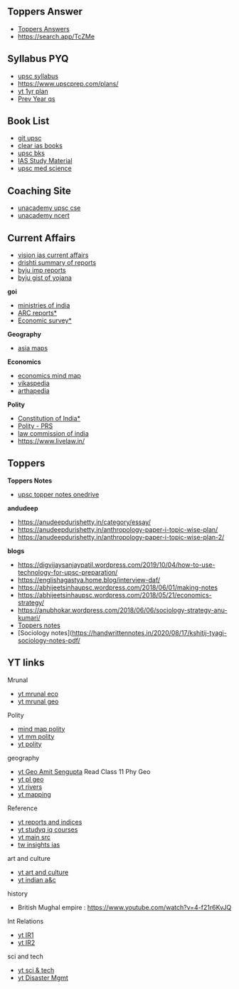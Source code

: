 ## Toppers Answer
* [Toppers Answers](http://www.visionias.in/resources/toppers_answers.php)
* https://search.app/TcZMe


## Syllabus PYQ
* [upsc syllabus](https://vajiramandravi.com/upsc-syllabus/)
* https://www.upscprep.com/plans/
* [yt 1yr plan](https://www.youtube.com/watch?v=5ks1UHwXrK8&list=PLmMyXRtEtJEa6xb8Aoox6hsqQEbD8udUy&index=8&pp=gAQBiAQB)
* [Prev Year qs](https://upsc.gov.in/examinations/previous-question-papers)


## Book List
* [git upsc](https://github.com/utsingh/upsc)
* [clear ias books](https://www.clearias.com/ias-books/)
* [upsc bks](https://unacademy.com/content/upsc/notification/upsc-books/)
* [IAS Study Material](https://www.clearias.com/ias-study-materials/)
* [upsc med science](https://www.jagranjosh.com/articles/amp/upsc-medical-science-books-1705066081-1)


## Coaching Site
* [unacademy upsc cse](https://unacademy.com/goal/upsc-civil-services-examination-ias-preparation/KSCGY#about-exam)
* [unacademy ncert](https://unacademy.com/content/ncert-books/#:~:text=NCERT%20Books%20are%20vital%20to,download%20absolutely%20free%20of%20cost!)

## Current Affairs
* [vision ias current affairs](https://www.visionias.in/resources/current_affairs.php?c=ca)
* [drishti summary of reports](https://www.drishtiias.com/summary-of-important-reports)
* [byju imp reports](https://byjus.com/free-ias-prep/international-organization-reports/)
* [byju gist of yojana](https://byjus.com/free-ias-prep/gist-of-yojana/)

**goi**
* [ministries of india](https://www.ibef.org/economy/directory/ministries-and-departments-in-india)
* [ARC reports*](https://darpg.gov.in/arc-reports)
* [Economic survey*](https://www.visionias.in/resources/all_programs.php?c=economic_survey) 

**Geography**
* [asia maps](https://www.infoplease.com/atlas/asia)

**Economics**
* [economics mind map](https://igcseaid.com/mind-maps/economics-0455/)
* [vikaspedia](https://vikaspedia.in/InDG)
* [arthapedia](http://www.arthapedia.in/index.php/Category:Concepts)

**Polity**
* [Constitution of India*](https://legislative.gov.in/constitution-of-india/)
* [Polity - PRS](https://prsindia.org/)
* [law commission of india](https://lawcommissionofindia.nic.in/)
* https://www.livelaw.in/

## Toppers
**Toppers Notes**
* [upsc topper notes onedrive](https://onedrive.live.com/redir?resid=5904275E260F976F%212444&authkey=%21AH6GYBjFnERgT_Y&page=View&wd=target%28Laxmikanth.one%7Cdcef7156-2405-4084-8729-6f0a20a2faa6%2FLaxmikanth%20Syllabus%7C8583b152-2ead-4ac5-a77e-b18aa4d9b08c%2F%29&wdorigin=NavigationUrl)

**andudeep**
* https://anudeepdurishetty.in/category/essay/
* https://anudeepdurishetty.in/anthropology-paper-i-topic-wise-plan/
* https://anudeepdurishetty.in/anthropology-paper-i-topic-wise-plan-2/

**blogs**
* https://digvijaysanjaypatil.wordpress.com/2019/10/04/how-to-use-technology-for-upsc-preparation/
* https://englishagastya.home.blog/interview-daf/
* https://abhijeetsinhaupsc.wordpress.com/2018/06/01/making-notes
* https://abhijeetsinhaupsc.wordpress.com/2018/05/21/economics-strategy/
* https://anubhokar.wordpress.com/2018/06/06/sociology-strategy-anu-kumari/
* [Toppers notes](https://www.insightsonindia.com/2020/08/14/toppers-notes-e-notes-of-rushikesh-reddy-rank-95-cse-2020/)
* [Sociology notes](https://handwrittennotes.in/2020/08/17/kshitij-tyagi-sociology-notes-pdf/

## YT links
Mrunal
* [yt mrunal eco](https://www.youtube.com/@TheMrunalPatel/playlists)
* [yt mrunal geo](https://www.youtube.com/watch?v=SMPO60DOTKQ&list=PLmMyXRtEtJEa6xb8Aoox6hsqQEbD8udUy&index=3&pp=gAQBiAQB)

Polity
* [mind map polity](https://www.youtube.com/clip/UgkxgVnuzqgszPMJaUsuClhRyTFJwWHuTC8A)
* [yt mm polity](https://youtu.be/XPsg5HJBjNU?si=QlFVnGczRGc1mO2x)
* [yt polity](https://www.youtube.com/playlist?list=PLyJOCsfjaYTx5KtDcTR3fODRdxrnLaqIC)

geography
* [yt Geo Amit Sengupta](https://www.youtube.com/@amitsengupta01/playlists) Read Class 11 Phy Geo
* [yt pl geo](https://www.youtube.com/clip/UgkxFjAVtgVMKepIWUYEMZgeKJjRElYCHSHB)
* [yt rivers](https://www.youtube.com/watch?v=B-M6-sjXBCw&list=PLmMyXRtEtJEa6xb8Aoox6hsqQEbD8udUy)
* [yt mapping](https://www.youtube.com/watch?v=buUtYhRrG-M)

Reference
* [yt reports and indices](https://youtu.be/RHcf2tDe1As?si=oZKC5HU91nL9f46i)
* [yt studyq iq courses](https://www.youtube.com/@studyiqofficial/courses)
* [yt main src](https://youtu.be/tkuvdHodmEA?si=euwL9LGumL0p5VaB)
* [tw insights ias](https://twitter.com/Insights_ias?t=CvtraKnDg7U3Xu4upDNvcw&s=08)

art and culture
* [yt art and culture](https://www.youtube.com/watch?v=VxG4MgN7P7k&list=WL&index=5&pp=gAQBiAQB)
* [yt indian a&c](https://www.youtube.com/playlist?list=PLpuxPG4TUOR70G1tUjk4ibxuP4js8BQlj)

history
* British Mughal empire : https://www.youtube.com/watch?v=4-f21r6KvJQ

Int Relations
* [yt IR1](https://www.youtube.com/watch?v=buUtYhRrG-M&list=WL&index=4&pp=gAQBiAQB)
* [yt IR2](https://www.youtube.com/watch?v=29NuyPR8KbY&list=WL&index=6&pp=gAQBiAQB)

sci and tech
* [yt sci & tech](https://www.youtube.com/watch?v=B-z8dVzbCXc&list=WL&index=3&pp=gAQBiAQB)
* [yt Disaster Mgmt](https://youtu.be/r5Xk6OIoxwo?si=nwK9tgfvNLVm0V5J)













